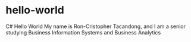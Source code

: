 # hello-world
C# Hello World 
My name is Ron-Cristopher Tacandong, and I am a senior studying Business Information Systems and Business Analytics
